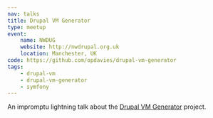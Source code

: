 ```yaml
---
nav: talks
title: Drupal VM Generator
type: meetup
event:
    name: NWDUG
    website: http://nwdrupal.org.uk
    location: Manchester, UK
code: https://github.com/opdavies/drupal-vm-generator
tags:
    - drupal-vm
    - drupal-vm-generator
    - symfony
---
```

An impromptu lightning talk about the [Drupal VM Generator][0] project.

[0]: https://github.com/opdavies/drupal-vm-generator
